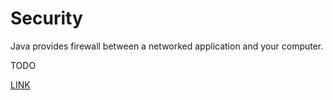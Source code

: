 # Security

Java provides firewall between a networked application and your computer.

TODO

[LINK](https://docs.oracle.com/javase/tutorial/security/index.html)